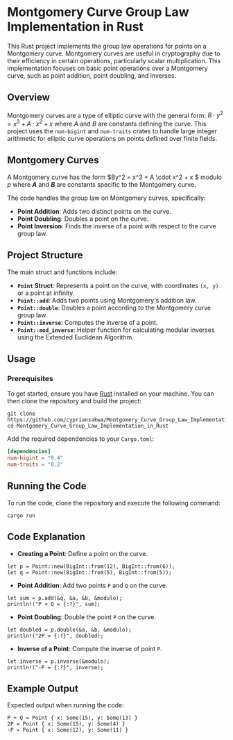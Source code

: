 # Montgomery Curve Group Law Implementation in Rust

This Rust project implements the group law operations for points on a Montgomery curve. Montgomery curves are useful in cryptography due to their efficiency in certain operations, particularly scalar multiplication. This implementation focuses on basic point operations over a Montgomery curve, such as point addition, point doubling, and inverses.
## Overview

Montgomery curves are a type of elliptic curve with the general form:
$B \cdot y^2 = x^3 + A \cdot x^2 + x$
where $A$ and $B$ are constants defining the curve. This project uses the `num-bigint` and `num-traits` crates to handle large integer arithmetic for elliptic curve operations on points defined over finite fields.

## Montgomery Curves

A Montgomery curve has the form $By^2 = x^3 + A \cdot x^2 + x $ modulo $p$ where **$A$** and **$B$** are constants specific to the Montgomery curve.

The code handles the group law on Montgomery curves, specifically:
- **Point Addition**: Adds two distinct points on the curve.
- **Point Doubling**: Doubles a point on the curve.
- **Point Inversion**: Finds the inverse of a point with respect to the curve group law.

## Project Structure

The main struct and functions include:
- **`Point` Struct**: Represents a point on the curve, with coordinates `(x, y)` or a point at infinity.
- **`Point::add`**: Adds two points using Montgomery's addition law.
- **`Point::double`**: Doubles a point according to the Montgomery curve group law.
- **`Point::inverse`**: Computes the inverse of a point.
- **`Point::mod_inverse`**: Helper function for calculating modular inverses using the Extended Euclidean Algorithm.

## Usage

### Prerequisites

To get started, ensure you have [Rust](https://www.rust-lang.org/tools/install) installed on your machine. You can then clone the repository and build the project:

  ```
 git clone https://github.com/cypriansakwa/Montgomery_Curve_Group_Law_Implementation_in_Rust.git
 cd Montgomery_Curve_Group_Law_Implementation_in_Rust
```
Add the required dependencies to your `Cargo.toml`:
```toml
[dependencies]
num-bigint = "0.4"
num-traits = "0.2"
```
## Running the Code
To run the code, clone the repository and execute the following command:
```
cargo run
```
## Code Explanation
- **Creating a Point**: Define a point on the curve.
```
let p = Point::new(BigInt::from(12), BigInt::from(6));
let q = Point::new(BigInt::from(5), BigInt::from(5));
```
- **Point Addition**: Add two points `P` and `Q` on the curve.
```
let sum = p.add(&q, &a, &b, &modulo);
println!("P + Q = {:?}", sum);
```
- **Point Doubling**: Double the point `P` on the curve.
```
let doubled = p.double(&a, &b, &modulo);
println!("2P = {:?}", doubled);
```
- **Inverse of a Point**: Compute the inverse of point `P`.
```
let inverse = p.inverse(&modulo);
println!("-P = {:?}", inverse);
```
## Example Output
Expected output when running the code:
```
P + Q = Point { x: Some(15), y: Some(13) }
2P = Point { x: Some(15), y: Some(4) }
-P = Point { x: Some(12), y: Some(11) }
